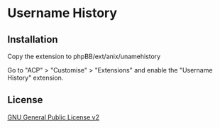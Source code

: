 # Username History

## Installation

Copy the extension to phpBB/ext/anix/unamehistory

Go to "ACP" > "Customise" > "Extensions" and enable the "Username History" extension.

## License

[GNU General Public License v2](license.txt)
